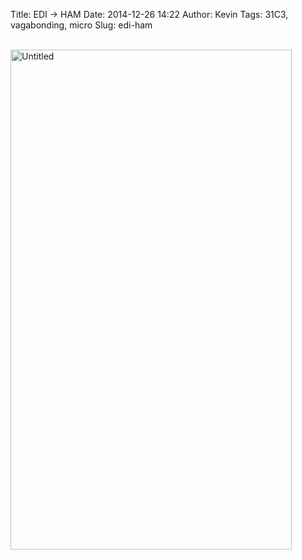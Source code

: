 Title: EDI -> HAM
Date: 2014-12-26 14:22
Author: Kevin
Tags: 31C3, vagabonding, micro
Slug: edi-ham

<br /><a data-flickr-embed="true" href="https://www.flickr.com/photos/Kevinisageek/22791534133/in/album-72157659518140073/" title="Untitled"><img src="https://farm6.staticflickr.com/5740/22791534133_ddf5a9aa76_c.jpg" width="450" height="800" alt="Untitled" /></a>